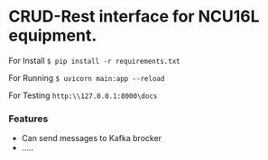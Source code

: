 # CRUD-Rest interface for NCU16L equipment.
For Install
`$ pip install -r requirements.txt`

For Running
`$ uvicorn main:app --reload`

For Testing
`http:\\127.0.0.1:8000\docs`

### Features
- Can send messages to Kafka brocker
- .....
